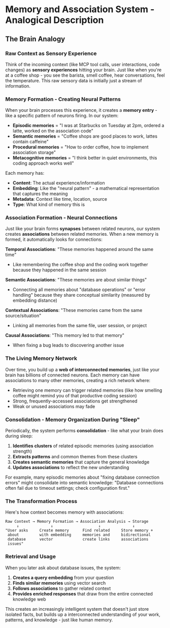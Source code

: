 # Memory and Association System - Analogical Description

## The Brain Analogy

### Raw Context as Sensory Experience
Think of the incoming context (like MCP tool calls, user interactions, code changes) as **sensory experiences** hitting your brain. Just like when you're at a coffee shop - you see the barista, smell coffee, hear conversations, feel the temperature. This raw sensory data is initially just a stream of information.

### Memory Formation - Creating Neural Patterns
When your brain processes this experience, it creates a **memory entry** - like a specific pattern of neurons firing. In our system:

- **Episodic memories** = "I was at Starbucks on Tuesday at 2pm, ordered a latte, worked on the association code"
- **Semantic memories** = "Coffee shops are good places to work, lattes contain caffeine" 
- **Procedural memories** = "How to order coffee, how to implement association storage"
- **Metacognitive memories** = "I think better in quiet environments, this coding approach works well"

Each memory has:
- **Content**: The actual experience/information
- **Embedding**: Like the "neural pattern" - a mathematical representation that captures the meaning
- **Metadata**: Context like time, location, source
- **Type**: What kind of memory this is

### Association Formation - Neural Connections
Just like your brain forms **synapses** between related neurons, our system creates **associations** between related memories. When a new memory is formed, it automatically looks for connections:

**Temporal Associations**: "These memories happened around the same time"
- Like remembering the coffee shop and the coding work together because they happened in the same session

**Semantic Associations**: "These memories are about similar things"
- Connecting all memories about "database operations" or "error handling" because they share conceptual similarity (measured by embedding distance)

**Contextual Associations**: "These memories came from the same source/situation"
- Linking all memories from the same file, user session, or project

**Causal Associations**: "This memory led to that memory"
- When fixing a bug leads to discovering another issue

### The Living Memory Network
Over time, you build up a **web of interconnected memories**, just like your brain has billions of connected neurons. Each memory can have associations to many other memories, creating a rich network where:

- Retrieving one memory can trigger related memories (like how smelling coffee might remind you of that productive coding session)
- Strong, frequently-accessed associations get strengthened
- Weak or unused associations may fade

### Consolidation - Memory Organization During "Sleep"
Periodically, the system performs **consolidation** - like what your brain does during sleep:

1. **Identifies clusters** of related episodic memories (using association strength)
2. **Extracts patterns** and common themes from these clusters  
3. **Creates semantic memories** that capture the general knowledge
4. **Updates associations** to reflect the new understanding

For example, many episodic memories about "fixing database connection errors" might consolidate into semantic knowledge: "Database connections often fail due to timeout settings; check configuration first."

### The Transformation Process
Here's how context becomes memory with associations:

```
Raw Context → Memory Formation → Association Analysis → Storage
     ↓              ↓                    ↓              ↓
"User asks     Create memory      Find related     Store memory +
 about         with embedding     memories and     bidirectional
 database      vector             create links     associations
 issues"
```

### Retrieval and Usage
When you later ask about database issues, the system:
1. **Creates a query embedding** from your question
2. **Finds similar memories** using vector search
3. **Follows associations** to gather related context
4. **Provides enriched responses** that draw from the entire connected knowledge web

This creates an increasingly intelligent system that doesn't just store isolated facts, but builds up a interconnected understanding of your work, patterns, and knowledge - just like human memory.